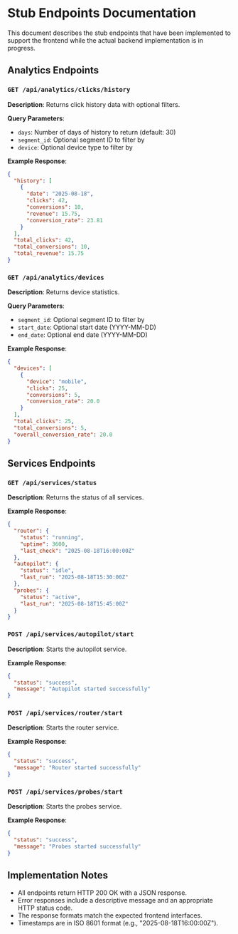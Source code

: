 # Stub Endpoints Documentation

This document describes the stub endpoints that have been implemented to support the frontend while the actual backend implementation is in progress.

## Analytics Endpoints

### `GET /api/analytics/clicks/history`

**Description**: Returns click history data with optional filters.

**Query Parameters**:
- `days`: Number of days of history to return (default: 30)
- `segment_id`: Optional segment ID to filter by
- `device`: Optional device type to filter by

**Example Response**:
```json
{
  "history": [
    {
      "date": "2025-08-18",
      "clicks": 42,
      "conversions": 10,
      "revenue": 15.75,
      "conversion_rate": 23.81
    }
  ],
  "total_clicks": 42,
  "total_conversions": 10,
  "total_revenue": 15.75
}
```

### `GET /api/analytics/devices`

**Description**: Returns device statistics.

**Query Parameters**:
- `segment_id`: Optional segment ID to filter by
- `start_date`: Optional start date (YYYY-MM-DD)
- `end_date`: Optional end date (YYYY-MM-DD)

**Example Response**:
```json
{
  "devices": [
    {
      "device": "mobile",
      "clicks": 25,
      "conversions": 5,
      "conversion_rate": 20.0
    }
  ],
  "total_clicks": 25,
  "total_conversions": 5,
  "overall_conversion_rate": 20.0
}
```

## Services Endpoints

### `GET /api/services/status`

**Description**: Returns the status of all services.

**Example Response**:
```json
{
  "router": {
    "status": "running",
    "uptime": 3600,
    "last_check": "2025-08-18T16:00:00Z"
  },
  "autopilot": {
    "status": "idle",
    "last_run": "2025-08-18T15:30:00Z"
  },
  "probes": {
    "status": "active",
    "last_run": "2025-08-18T15:45:00Z"
  }
}
```

### `POST /api/services/autopilot/start`

**Description**: Starts the autopilot service.

**Example Response**:
```json
{
  "status": "success",
  "message": "Autopilot started successfully"
}
```

### `POST /api/services/router/start`

**Description**: Starts the router service.

**Example Response**:
```json
{
  "status": "success",
  "message": "Router started successfully"
}
```

### `POST /api/services/probes/start`

**Description**: Starts the probes service.

**Example Response**:
```json
{
  "status": "success",
  "message": "Probes started successfully"
}
```

## Implementation Notes

- All endpoints return HTTP 200 OK with a JSON response.
- Error responses include a descriptive message and an appropriate HTTP status code.
- The response formats match the expected frontend interfaces.
- Timestamps are in ISO 8601 format (e.g., "2025-08-18T16:00:00Z").
